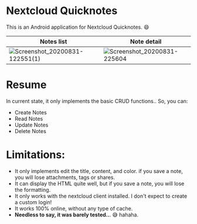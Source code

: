 # Nextcloud Quicknotes

This is an Android application for Nextcloud Quicknotes. 😄 

Notes list| Note detail
-- | --
![Screenshot_20200831-122551(1)](https://user-images.githubusercontent.com/733715/91786189-6bf8f900-ebdd-11ea-9189-70a059ef0fbd.png) | ![Screenshot_20200831-225604](https://user-images.githubusercontent.com/733715/91786191-6d2a2600-ebdd-11ea-8011-d9aa692b387f.png)

# Resume
In current state, it only implements the basic CRUD functions.. So, you can:
* Create Notes
* Read Notes
* Update Notes
* Delete Notes

# Limitations:
* It only implements edit the title, content, and color. if you save a note, you will lose attachments, tags or shares.
* It can display the HTML quite well, but if you save a note, you will lose the formatting.
* It only works with the nextcloud client installed. I don't expect to create a custom login!
* It works 100% online, without any type of cache.
* **Needless to say, it was barely tested..**. 😅  hahaha.
